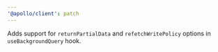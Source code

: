 ```yaml
---
'@apollo/client': patch
---
```


Adds support for `returnPartialData` and `refetchWritePolicy` options in `useBackgroundQuery` hook.
